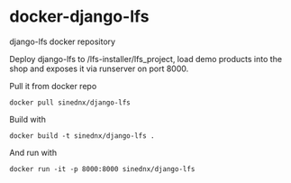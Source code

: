 # docker-django-lfs
django-lfs docker repository

Deploy django-lfs to /lfs-installer/lfs_project, load demo products into the shop and exposes it via runserver on port 8000.

Pull it from docker repo

    docker pull sinednx/django-lfs

Build with

    docker build -t sinednx/django-lfs .

And run with

    docker run -it -p 8000:8000 sinednx/django-lfs
